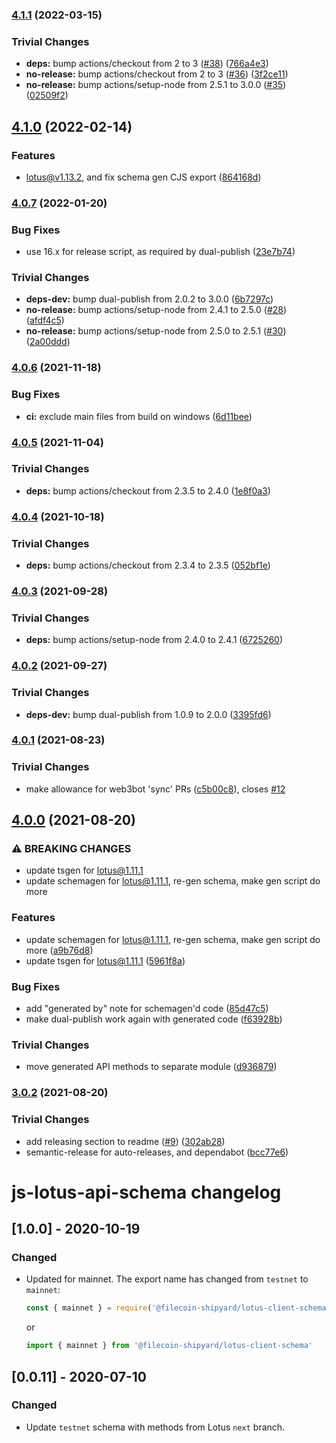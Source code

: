 ### [4.1.1](https://github.com/filecoin-shipyard/js-lotus-client-schema/compare/v4.1.0...v4.1.1) (2022-03-15)


### Trivial Changes

* **deps:** bump actions/checkout from 2 to 3 ([#38](https://github.com/filecoin-shipyard/js-lotus-client-schema/issues/38)) ([766a4e3](https://github.com/filecoin-shipyard/js-lotus-client-schema/commit/766a4e3da4aae5dbf86e121101a82a29627a7c37))
* **no-release:** bump actions/checkout from 2 to 3 ([#36](https://github.com/filecoin-shipyard/js-lotus-client-schema/issues/36)) ([3f2ce11](https://github.com/filecoin-shipyard/js-lotus-client-schema/commit/3f2ce112dc5dd48a406fc0ce45284764ff6bee0b))
* **no-release:** bump actions/setup-node from 2.5.1 to 3.0.0 ([#35](https://github.com/filecoin-shipyard/js-lotus-client-schema/issues/35)) ([02509f2](https://github.com/filecoin-shipyard/js-lotus-client-schema/commit/02509f2d732340d31acfb611791c5b427a084ffc))

## [4.1.0](https://github.com/filecoin-shipyard/js-lotus-client-schema/compare/v4.0.7...v4.1.0) (2022-02-14)


### Features

* lotus@v1.13.2, and fix schema gen CJS export ([864168d](https://github.com/filecoin-shipyard/js-lotus-client-schema/commit/864168d7e07ca7faef61258499f06346b6382364))

### [4.0.7](https://github.com/filecoin-shipyard/js-lotus-client-schema/compare/v4.0.6...v4.0.7) (2022-01-20)


### Bug Fixes

* use 16.x for release script, as required by dual-publish ([23e7b74](https://github.com/filecoin-shipyard/js-lotus-client-schema/commit/23e7b740ab83098ff14095d49a83c3838a9096d2))


### Trivial Changes

* **deps-dev:** bump dual-publish from 2.0.2 to 3.0.0 ([6b7297c](https://github.com/filecoin-shipyard/js-lotus-client-schema/commit/6b7297caba22c9ef9623b94cd222cbe0968bc840))
* **no-release:** bump actions/setup-node from 2.4.1 to 2.5.0 ([#28](https://github.com/filecoin-shipyard/js-lotus-client-schema/issues/28)) ([afdf4c5](https://github.com/filecoin-shipyard/js-lotus-client-schema/commit/afdf4c543ac5f89d6b74a4e59507c4db367681dd))
* **no-release:** bump actions/setup-node from 2.5.0 to 2.5.1 ([#30](https://github.com/filecoin-shipyard/js-lotus-client-schema/issues/30)) ([2a00ddd](https://github.com/filecoin-shipyard/js-lotus-client-schema/commit/2a00ddd6f044601f0dc821c6e23457118159265a))

### [4.0.6](https://github.com/filecoin-shipyard/js-lotus-client-schema/compare/v4.0.5...v4.0.6) (2021-11-18)


### Bug Fixes

* **ci:** exclude main files from build on windows ([6d11bee](https://github.com/filecoin-shipyard/js-lotus-client-schema/commit/6d11bee6ec5dfd3014faab784a066f0d0c12c13a))

### [4.0.5](https://github.com/filecoin-shipyard/js-lotus-client-schema/compare/v4.0.4...v4.0.5) (2021-11-04)


### Trivial Changes

* **deps:** bump actions/checkout from 2.3.5 to 2.4.0 ([1e8f0a3](https://github.com/filecoin-shipyard/js-lotus-client-schema/commit/1e8f0a3598fc5531941d5230370731f8e4bee710))

### [4.0.4](https://github.com/filecoin-shipyard/js-lotus-client-schema/compare/v4.0.3...v4.0.4) (2021-10-18)


### Trivial Changes

* **deps:** bump actions/checkout from 2.3.4 to 2.3.5 ([052bf1e](https://github.com/filecoin-shipyard/js-lotus-client-schema/commit/052bf1ea5a3c9a157165c1ab890f1569ee19f5e2))

### [4.0.3](https://github.com/filecoin-shipyard/js-lotus-client-schema/compare/v4.0.2...v4.0.3) (2021-09-28)


### Trivial Changes

* **deps:** bump actions/setup-node from 2.4.0 to 2.4.1 ([6725260](https://github.com/filecoin-shipyard/js-lotus-client-schema/commit/6725260ea23fa7838c678698d6b9e169c39e45ed))

### [4.0.2](https://github.com/filecoin-shipyard/js-lotus-client-schema/compare/v4.0.1...v4.0.2) (2021-09-27)


### Trivial Changes

* **deps-dev:** bump dual-publish from 1.0.9 to 2.0.0 ([3395fd6](https://github.com/filecoin-shipyard/js-lotus-client-schema/commit/3395fd63248718245a591a100e5a2aa8fb2e0097))

### [4.0.1](https://github.com/filecoin-shipyard/js-lotus-client-schema/compare/v4.0.0...v4.0.1) (2021-08-23)


### Trivial Changes

* make allowance for web3bot 'sync' PRs ([c5b00c8](https://github.com/filecoin-shipyard/js-lotus-client-schema/commit/c5b00c83239860521e5eac4093310c6f9fbf9d56)), closes [#12](https://github.com/filecoin-shipyard/js-lotus-client-schema/issues/12)

## [4.0.0](https://github.com/filecoin-shipyard/js-lotus-client-schema/compare/v3.0.2...v4.0.0) (2021-08-20)


### ⚠ BREAKING CHANGES

* update tsgen for lotus@1.11.1
* update schemagen for lotus@1.11.1, re-gen schema, make gen script do more

### Features

* update schemagen for lotus@1.11.1, re-gen schema, make gen script do more ([a9b76d8](https://github.com/filecoin-shipyard/js-lotus-client-schema/commit/a9b76d86c67713b6fca9997855f9f2e441a68b16))
* update tsgen for lotus@1.11.1 ([5961f8a](https://github.com/filecoin-shipyard/js-lotus-client-schema/commit/5961f8ac176bff1fa7139d4dd9e74de4200bc359))


### Bug Fixes

* add "generated by" note for schemagen'd code ([85d47c5](https://github.com/filecoin-shipyard/js-lotus-client-schema/commit/85d47c5a2c086bc9448fb330d1b88624f53bb533))
* make dual-publish work again with generated code ([f63928b](https://github.com/filecoin-shipyard/js-lotus-client-schema/commit/f63928b1e343855e9a0dc99182df28af7d677d50))


### Trivial Changes

* move generated API methods to separate module ([d936879](https://github.com/filecoin-shipyard/js-lotus-client-schema/commit/d936879bebd146aca96e4366b0fdb86cf16e78b4))

### [3.0.2](https://github.com/filecoin-shipyard/js-lotus-client-schema/compare/v3.0.1...v3.0.2) (2021-08-20)


### Trivial Changes

* add releasing section to readme ([#9](https://github.com/filecoin-shipyard/js-lotus-client-schema/issues/9)) ([302ab28](https://github.com/filecoin-shipyard/js-lotus-client-schema/commit/302ab289de22d7e5f7344d1214095d67b54d0fac))
* semantic-release for auto-releases, and dependabot ([bcc77e6](https://github.com/filecoin-shipyard/js-lotus-client-schema/commit/bcc77e64f4b306879b67b2b5b5b383f38f603370))

# js-lotus-api-schema changelog


## [1.0.0] - 2020-10-19

### Changed
- Updated for mainnet. The export name has changed from `testnet` to `mainnet`:

    ```js
    const { mainnet } = require('@filecoin-shipyard/lotus-client-schema')
    ```
    or 
    ```js
    import { mainnet } from '@filecoin-shipyard/lotus-client-schema'
    ```

## [0.0.11] - 2020-07-10

### Changed
- Update `testnet` schema with methods from Lotus `next` branch.
